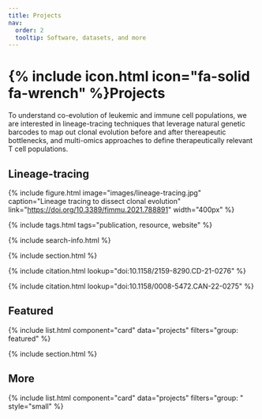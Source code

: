 ```yaml
---
title: Projects
nav:
  order: 2
  tooltip: Software, datasets, and more
---
```


# {% include icon.html icon="fa-solid fa-wrench" %}Projects

To understand co-evolution of leukemic and immune cell populations, we are interested in lineage-tracing techniques 
that leverage natural genetic barcodes to map out clonal evolution before and after thereapeutic bottlenecks,
and multi-omics approaches to define therapeutically relevant T cell populations. 

## Lineage-tracing

{%
  include figure.html
  image="images/lineage-tracing.jpg"
  caption="Lineage tracing to dissect clonal evolution"
  link="https://doi.org/10.3389/fimmu.2021.788891"
  width="400px"
%}


{% include tags.html tags="publication, resource, website" %}

{% include search-info.html %}

{% include section.html %}

{%
  include citation.html
  lookup="doi:10.1158/2159-8290.CD-21-0276"
%}

{%
  include citation.html
  lookup="doi:10.1158/0008-5472.CAN-22-0275"
%}




## Featured

{% include list.html component="card" data="projects" filters="group: featured" %}

{% include section.html %}

## More

{% include list.html component="card" data="projects" filters="group: " style="small" %}
